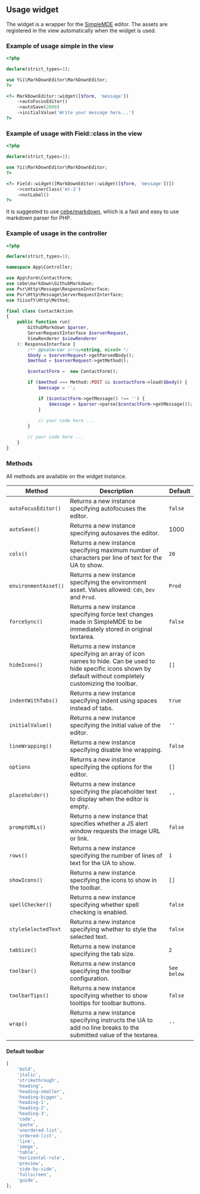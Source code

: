 ## Usage widget

The widget is a wrapper for the [SimpleMDE](https://simplemde.com/) editor. The assets are registered in the view automatically when the widget is used.

### Example of usage simple in the view

```php
<?php

declare(strict_types=1);

use Yii\MarkDownEditor\MarkDownEditor;
?>

<?= MarkDownEditor::widget([$form, 'message'])
    ->autoFocusEditor()
    ->autoSave(2000)
    ->initialValue('Write your message here...')
?>
```

### Example of usage with Field::class in the view

```php
<?php

declare(strict_types=1);

use Yii\MarkDownEditor\MarkDownEditor;
?>

<?= Field::widget([MarkDownEditor::widget([$form, 'message'])])
    ->containerClass('mt-3')
    ->notLabel()
?>
```

It is suggested to use [cebe/markdown](https://github.com/cebe/markdown), which is a fast and easy to use markdown parser for PHP.

### Example of usage in the controller

```php
<?php

declare(strict_types=1);

namespace App\Controller;

use App\Form\ContactForm;
use cebe\markdown\GithubMarkdown;
use Psr\Http\Message\ResponseInterface;
use Psr\Http\Message\ServerRequestInterface;
use Yiisoft\Http\Method;

final class ContactAction
{
    public function run(
        GithubMarkdown $parser,
        ServerRequestInterface $serverRequest,
        ViewRenderer $viewRenderer
    ): ResponseInterface {
        /** @psalm-var array<string, mixed> */
        $body = $serverRequest->getParsedBody();
        $method = $serverRequest->getMethod();

        $contactForm =  new ContactForm();

        if ($method === Method::POST && $contactForm->load($body)) {
            $message = '';

            if ($contactForm->getMessage() !== '') {
                $message = $parser->parse($contactForm->getMessage());
            }
 
    	    // your code here ...
        }

        // your code here ...
    }
}
````


### Methods

All methods are available on the widget instance.

Method               | Description                                              | Default
---------------------|----------------------------------------------------------|---------
`autoFocusEditor()`  | Returns a new instance specifying autofocuses the editor.| `false`
`autoSave()`         | Returns a new instance specifying autosaves the editor.  | 1000
`cols()`             | Returns a new instance specifying maximum number of characters per line of text for the UA to show. | `20`
`environmentAsset()` | Returns a new instance specifying the environment asset. Values allowed: `Cdn`, `Dev` and `Prod`. | `Prod`
`forceSync()`        | Returns a new instance specifying force text changes made in SimpleMDE to be immediately stored in original textarea. | `false`
`hideIcons()`        | Returns a new instance specifying an array of icon names to hide. Can be used to hide specific icons shown by default without completely customizing the toolbar. | `[]`
`indentWithTabs()`   | Returns a new instance specifying indent using spaces instead of tabs. | `true`
`initialValue()`     | Returns a new instance specifying the initial value of the editor. | `''`
`lineWrapping()`     | Returns a new instance specifying disable line wrapping. | `false`
`options`            | Returns a new instance specifying the options for the editor. | `[]`
`placeholder()`      | Returns a new instance specifying the placeholder text to display when the editor is empty. | `''`	
`promptURLs()`       | Returns a new instance that specifies whether a JS alert window requests the image URL or link. | `false`
`rows()`             | Returns a new instance specifying the number of lines of text for the UA to show. | `1`
`showIcons()`        | Returns a new instance specifying the icons to show in the toolbar. | `[]`
`spellChecker()`     | Returns a new instance specifying whether spell checking is enabled. | `false`
`styleSelectedText`  | Returns a new instance specifying whether to style the selected text. | `false`
`tabSize()`          | Returns a new instance specifying the tab size. | `2`
`toolbar()`          | Returns a new instance specifying the toolbar configuration. | `See below`
`toolbarTips()`      | Returns a new instance specifying whether to show tooltips for toolbar buttons. | `false`
`wrap()`             | Returns a new instance specifying instructs the UA to add no line breaks to the submitted value of the textarea. | `''`


#### Default toolbar

```php
[
    'bold',
    'italic',
    'strikethrough',
    'heading',
    'heading-smaller',
    'heading-bigger',
    'heading-1',
    'heading-2',
    'heading-3',
    'code',
    'quote',
    'unordered-list',
    'ordered-list',
    'link',
    'image',
    'table',
    'horizontal-rule',
    'preview',
    'side-by-side',
    'fullscreen',
    'guide',
];
```
